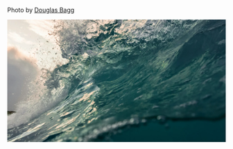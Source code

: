Photo by [Douglas Bagg](https://unsplash.com/@nzdoug16)



[![SHE_ZiroE0g](./SHE_ZiroE0g.webp)](https://unsplash.com/photos/water-splash-in-close-up-photography-SHE_ZiroE0g)